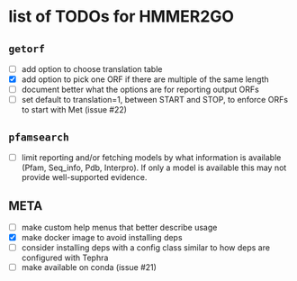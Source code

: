 # list of TODOs for HMMER2GO

## `getorf` 

 - [ ] add option to choose translation table
 - [x] add option to pick one ORF if there are multiple of the same length
 - [ ] document better what the options are for reporting output ORFs
 - [ ] set default to translation=1, between START and STOP, to enforce ORFs to start with Met (issue #22)
 
## `pfamsearch`

 - [ ] limit reporting and/or fetching models by what information is available (Pfam, Seq_info, Pdb, Interpro). If
       only a model is available this may not provide well-supported evidence.

## META
 - [ ] make custom help menus that better describe usage
 - [x] make docker image to avoid installing deps
 - [ ] consider installing deps with a config class similar to how deps are 
       configured with Tephra
 - [ ] make available on conda (issue #21)